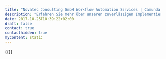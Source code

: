 ```yaml
---
title: "Novatec Consulting GmbH Workflow Automation Services | Camunda BPM"
description: "Erfahren Sie mehr über unseren zuverlässigen Implementierungspartner Novatec AG. Camunda ist der Marktführer für Workflow-Automatisierung und Geschäftsprozessmanagement. Holen Sie sich heute Ihre 30-Tage-Testversion."
date: 2017-10-25T10:39:22+02:00
draft: false
contact: true
contacthidden: true
mycontent: static
---
```

{{<partner-single
company="Novatec Consulting GmbH"
type="si"
website="http://www.novatec-gmbh.de/"
countrycode="DE"
city="Stuttgart"
description="<p>Die NovaTec Consulting GmbH ist ein mittelst&auml;ndisches IT-Beratungshaus mit Sitz in Leinfelden-Echterdingen bei Stuttgart. Mit &uuml;ber 150 Beratern unterst&uuml;tzen wir zudem aus Berlin, Frankfurt, M&uuml;nchen und Hamburg unsere Kunden im gesamten D-A-CH-Raum.</p><p>Unsere Leidenschaft gilt dabei dem Business Process Managements inklusive dem (Adaptive) Case Management und dem Decision Management. Dar&uuml;ber hinaus besch&auml;ftigen wir uns intensiv mit verwandten Themen wie dem Monitoring von Prozessen, der Steuerung von Aufgaben, Dokumentenmanagement oder der Verwaltung von elektronischen Akten.</p><p>Wir sind prinzipiell branchen&uuml;bergreifend t&auml;tig. Einen besonderen Schwerpunkt haben wir allerdings im Bereich Versicherungen, in dem zahlreiche namhafte Unternehmen zu unseren Kunden z&auml;hlen. Weitere Kunden finden sich in den Bereichen Automobil, Transport, Energiewirtschaft und dem &ouml;ffentlichen Dienst.</p><p>Der Schwerpunkt unserer T&auml;tigkeit ist die Erstellung von individuellen und innovativen Softwarel&ouml;sungen f&uuml;r unsere Kunden - typischerweise auf Basis JavaEE oder Spring. Neben dem Know-How in vielen Open Source Technologien besitzen wir auch besondere Expertise in Bezug auf den IBM WebSphere-Stack, den wir auf Wunsch vieler Kunden verwenden.</p><p>Als Camunda-Partner der ersten Stunde sind wir &uuml;berzeugtes und aktives Mitglied der Community, richten regelm&auml;&szlig;ig Community-Meetings aus und unterst&uuml;tzen die Community durch Contributions wie dem Cockpit-Plugin, dass Statistik und Analytik Features bereitstellt.<br />&nbsp;</p>"
siregion="dach"
level="advanced"
logo="//images.ctfassets.net/vpidbgnakfvf/3tqYivU6wMKeEeSyOuM6MO/2d2eadf31c78e8eeac9611a18bc859a4/NOVATEC-rgb-schwarz-orange-gelb_schutz.jpg">}}